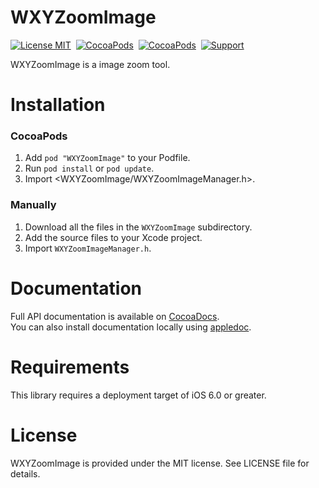 WXYZoomImage
==============

[![License MIT](https://img.shields.io/badge/license-MIT-green.svg?style=flat)](https://raw.githubusercontent.com/ibireme/WXYZoomImage/master/LICENSE)&nbsp;
[![CocoaPods](http://img.shields.io/cocoapods/v/WXYZoomImage.svg?style=flat)](http://cocoapods.org/?q=WXYZoomImage)&nbsp;
[![CocoaPods](http://img.shields.io/cocoapods/p/WXYZoomImage.svg?style=flat)](http://cocoapods.org/?q=WXYZoomImage)&nbsp;
[![Support](https://img.shields.io/badge/support-iOS%206%2B%20-blue.svg?style=flat)](https://www.apple.com/nl/ios/)&nbsp;

WXYZoomImage is a image zoom tool.


Installation
==============

### CocoaPods

1. Add `pod "WXYZoomImage"` to your Podfile.
2. Run `pod install` or `pod update`.
3. Import \<WXYZoomImage/WXYZoomImageManager.h\>.

### Manually

1. Download all the files in the `WXYZoomImage` subdirectory.
2. Add the source files to your Xcode project.
3. Import `WXYZoomImageManager.h`.

Documentation
==============
Full API documentation is available on [CocoaDocs](http://cocoadocs.org/docsets/WXYZoomImage/).<br/>
You can also install documentation locally using [appledoc](https://github.com/tomaz/appledoc).

Requirements
==============
This library requires a deployment target of iOS 6.0 or greater.

License
==============
WXYZoomImage is provided under the MIT license. See LICENSE file for details.


